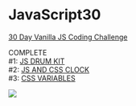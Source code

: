 # JavaScript30

<a href="https://javascript30.com">30 Day Vanilla JS Coding Challenge</a></br>

COMPLETE </br>
#1: <a href="https://magdry.github.io/JavaScript30/00%20-%20COMPLETE/01%20-%20JavaScript%20Drum%20Kit/index-myWork.html">JS DRUM KIT</a></br>
#2: <a href="https://magdry.github.io/JavaScript30/00%20-%20COMPLETE/02%20-%20JS%20and%20CSS%20Clock/index-MyWork.html">JS AND CSS CLOCK</a></br>
#3: <a href="https://magdry.github.io/JavaScript30/00%20-%20COMPLETE/03%20-%20CSS%20Variables/index-MyWork.html">CSS VARIABLES</a></br>

<img src="http://magdry.pl/images/js30.jpg"/>

